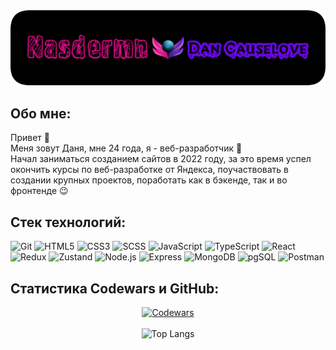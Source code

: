 <div align='center'>
  <a href='https://github.com/Nasdermn'>
    <img src='./images/me.png' alt='Логотип профиля' />
  </a>
</div>

## Обо мне:

Привет 👋\
Меня зовут Даня, мне 24 года, я - веб-разработчик 🙂\
Начал заниматься созданием сайтов в 2022 году, за это время успел окончить курсы по веб-разработке от Яндекса, поучаствовать в создании крупных проектов, поработать как в бэкенде, так и во фронтенде 😉

## Стек технологий:

![Git](https://img.shields.io/badge/Git-21201e?style=for-the-badge&logo=git&logoColor=d86513)
![HTML5](https://img.shields.io/badge/HTML5-e2cccc?style=for-the-badge&logo=html5&logoColor=orange)
![CSS3](https://img.shields.io/badge/CSS3-1155b9?style=for-the-badge&logo=css3&logoColor=purple)
![SCSS](https://img.shields.io/badge/SCSS-c50b68?style=for-the-badge&logo=sass&logoColor=fff)
![JavaScript](https://img.shields.io/badge/JavaScript-343032?style=for-the-badge&logo=javascript&logoColor=c8d50c)
![TypeScript](https://img.shields.io/badge/TypeScript-343032?style=for-the-badge&logo=typescript&logoColor=3178C6)
![React](https://img.shields.io/badge/React-000?style=for-the-badge&logo=react&logoColor=197185)
![Redux](https://img.shields.io/badge/Redux-000?style=for-the-badge&logo=redux&logoColor=7214dc)
![Zustand](https://img.shields.io/badge/Zustand-582D3E?style=for-the-badge&logo=createreactapp&logoColor=0F0B08)
![Node.js](https://img.shields.io/badge/Node.js-85c11d?style=for-the-badge&logo=node.js&logoColor=044)
![Express](https://img.shields.io/badge/Express-ccc?style=for-the-badge&logo=express&logoColor=000)
![MongoDB](https://img.shields.io/badge/MongoDB-2b2038?style=for-the-badge&logo=mongoDB&logoColor=0dc813)
![pgSQL](https://img.shields.io/badge/pgSQL-fff?style=for-the-badge&logo=postgreSQL&logoColor=5B85A6)
![Postman](https://img.shields.io/badge/Postman-fff?style=for-the-badge&logo=postman&logoColor=#FF6C37)

## Статистика Codewars и GitHub:

<div align='center'>
  <a href="https://www.codewars.com/users/Nasdermn">
    <img src="https://www.codewars.com/users/Nasdermn/badges/large" alt="Codewars">
  </a>
  <br><br>
  <img src='https://github-readme-stats.vercel.app/api/top-langs/?username=nasdermn&theme=merko' alt='Top Langs' />
</div>

<!-- ## Связаться со мной:

<div align='center'>
  <a href='https://t.me/'><img src='./images/telegram.png' alt='Telegram' width='60' height=auto></a>
</div> -->
